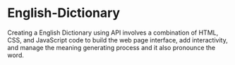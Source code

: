 # English-Dictionary
Creating a English Dictionary using API involves a combination of HTML, CSS, and JavaScript code to build the web page interface, add interactivity, and manage the meaning generating process and it also pronounce the word. 
